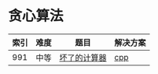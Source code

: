 # 贪心算法

|索引|难度|题目|解决方案|
|----|----|----|--------|
|991|中等|[坏了的计算器](https://leetcode-cn.com/problems/broken-calculator/)|[cpp](../problem/991_brokenCalc.md)|

